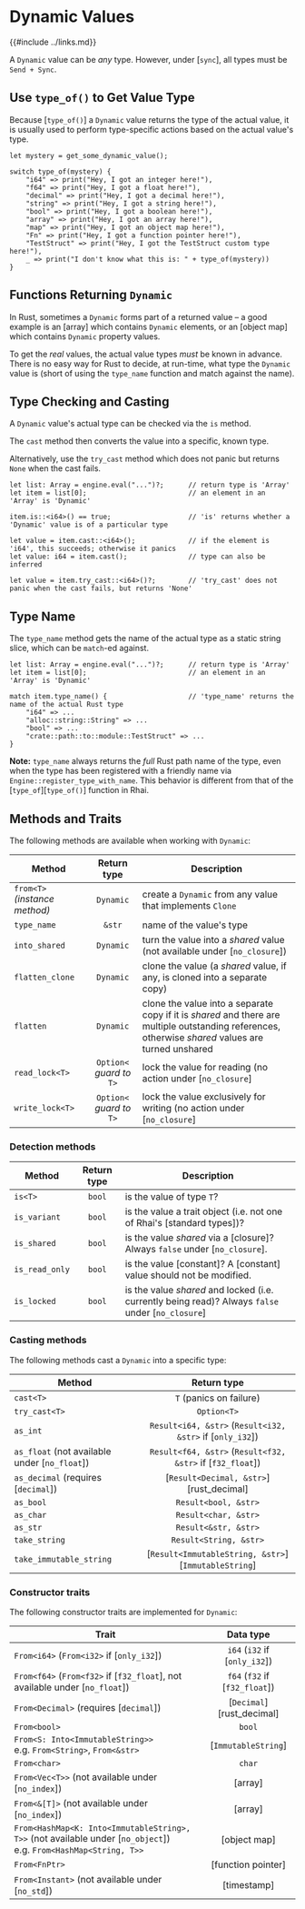 Dynamic Values
==============

{{#include ../links.md}}

A `Dynamic` value can be _any_ type. However, under [`sync`], all types must be `Send + Sync`.


Use `type_of()` to Get Value Type
--------------------------------

Because [`type_of()`] a `Dynamic` value returns the type of the actual value,
it is usually used to perform type-specific actions based on the actual value's type.

```c,no_run
let mystery = get_some_dynamic_value();

switch type_of(mystery) {
    "i64" => print("Hey, I got an integer here!"),
    "f64" => print("Hey, I got a float here!"),
    "decimal" => print("Hey, I got a decimal here!"),
    "string" => print("Hey, I got a string here!"),
    "bool" => print("Hey, I got a boolean here!"),
    "array" => print("Hey, I got an array here!"),
    "map" => print("Hey, I got an object map here!"),
    "Fn" => print("Hey, I got a function pointer here!"),
    "TestStruct" => print("Hey, I got the TestStruct custom type here!"),
    _ => print("I don't know what this is: " + type_of(mystery))
}
```


Functions Returning `Dynamic`
----------------------------

In Rust, sometimes a `Dynamic` forms part of a returned value &ndash; a good example is an [array]
which contains `Dynamic` elements, or an [object map] which contains `Dynamic` property values.

To get the _real_ values, the actual value types _must_ be known in advance.
There is no easy way for Rust to decide, at run-time, what type the `Dynamic` value is
(short of using the `type_name` function and match against the name).


Type Checking and Casting
------------------------

A `Dynamic` value's actual type can be checked via the `is` method.

The `cast` method then converts the value into a specific, known type.

Alternatively, use the `try_cast` method which does not panic but returns `None` when the cast fails.

```rust,no_run
let list: Array = engine.eval("...")?;      // return type is 'Array'
let item = list[0];                         // an element in an 'Array' is 'Dynamic'

item.is::<i64>() == true;                   // 'is' returns whether a 'Dynamic' value is of a particular type

let value = item.cast::<i64>();             // if the element is 'i64', this succeeds; otherwise it panics
let value: i64 = item.cast();               // type can also be inferred

let value = item.try_cast::<i64>()?;        // 'try_cast' does not panic when the cast fails, but returns 'None'
```

Type Name
---------

The `type_name` method gets the name of the actual type as a static string slice,
which can be `match`-ed against.

```rust,no_run
let list: Array = engine.eval("...")?;      // return type is 'Array'
let item = list[0];                         // an element in an 'Array' is 'Dynamic'

match item.type_name() {                    // 'type_name' returns the name of the actual Rust type
    "i64" => ...
    "alloc::string::String" => ...
    "bool" => ...
    "crate::path::to::module::TestStruct" => ...
}
```

**Note:** `type_name` always returns the _full_ Rust path name of the type, even when the type
has been registered with a friendly name via `Engine::register_type_with_name`.  This behavior
is different from that of the [`type_of`][`type_of()`] function in Rhai.


Methods and Traits
------------------

The following methods are available when working with `Dynamic`:

| Method                        |        Return type        | Description                                                                                                                                         |
| ----------------------------- | :-----------------------: | --------------------------------------------------------------------------------------------------------------------------------------------------- |
| `from<T>` _(instance method)_ |         `Dynamic`         | create a `Dynamic` from any value that implements `Clone`                                                                                           |
| `type_name`                   |          `&str`           | name of the value's type                                                                                                                            |
| `into_shared`                 |         `Dynamic`         | turn the value into a _shared_ value (not available under [`no_closure`])                                                                           |
| `flatten_clone`               |         `Dynamic`         | clone the value (a _shared_ value, if any, is cloned into a separate copy)                                                                          |
| `flatten`                     |         `Dynamic`         | clone the value into a separate copy if it is _shared_ and there are multiple outstanding references, otherwise _shared_ values are turned unshared |
| `read_lock<T>`                | `Option<` _guard to_ `T>` | lock the value for reading (no action under [`no_closure`]                                                                                          |
| `write_lock<T>`               | `Option<` _guard to_ `T>` | lock the value exclusively for writing (no action under [`no_closure`]                                                                              |

### Detection methods

| Method         | Return type | Description                                                                                       |
| -------------- | :---------: | ------------------------------------------------------------------------------------------------- |
| `is<T>`        |   `bool`    | is the value of type `T`?                                                                         |
| `is_variant`   |   `bool`    | is the value a trait object (i.e. not one of Rhai's [standard types])?                            |
| `is_shared`    |   `bool`    | is the value _shared_ via a [closure]? Always `false` under [`no_closure`].                       |
| `is_read_only` |   `bool`    | is the value [constant]? A [constant] value should not be modified.                               |
| `is_locked`    |   `bool`    | is the value _shared_ and locked (i.e. currently being read)? Always `false` under [`no_closure`] |

### Casting methods

The following methods cast a `Dynamic` into a specific type:

| Method                                        |                        Return type                         |
| --------------------------------------------- | :--------------------------------------------------------: |
| `cast<T>`                                     |                  `T` (panics on failure)                   |
| `try_cast<T>`                                 |                        `Option<T>`                         |
| `as_int`                                      | `Result<i64, &str>` (`Result<i32, &str>` if [`only_i32`])  |
| `as_float` (not available under [`no_float`]) | `Result<f64, &str>` (`Result<f32, &str>` if [`f32_float`]) |
| `as_decimal` (requires [`decimal`])           |          [`Result<Decimal, &str>`][rust_decimal]           |
| `as_bool`                                     |                    `Result<bool, &str>`                    |
| `as_char`                                     |                    `Result<char, &str>`                    |
| `as_str`                                      |                    `Result<&str, &str>`                    |
| `take_string`                                 |                   `Result<String, &str>`                   |
| `take_immutable_string`                       |    [`Result<ImmutableString, &str>`][`ImmutableString`]    |

### Constructor traits

The following constructor traits are implemented for `Dynamic`:

| Trait                                                                                                                |           Data type            |
| -------------------------------------------------------------------------------------------------------------------- | :----------------------------: |
| `From<i64>` (`From<i32>` if [`only_i32`])                                                                            | `i64` (`i32` if [`only_i32`])  |
| `From<f64>` (`From<f32>` if [`f32_float`], not available under [`no_float`])                                         | `f64` (`f32` if [`f32_float`]) |
| `From<Decimal>` (requires [`decimal`])                                                                               |   [`Decimal`][rust_decimal]    |
| `From<bool>`                                                                                                         |             `bool`             |
| `From<S: Into<ImmutableString>>`<br/>e.g. `From<String>`, `From<&str>`                                               |      [`ImmutableString`]       |
| `From<char>`                                                                                                         |             `char`             |
| `From<Vec<T>>` (not available under [`no_index`])                                                                    |            [array]             |
| `From<&[T]>` (not available under [`no_index`])                                                                      |            [array]             |
| `From<HashMap<K: Into<ImmutableString>, T>>` (not available under [`no_object`])<br/>e.g. `From<HashMap<String, T>>` |          [object map]          |
| `From<FnPtr>`                                                                                                        |       [function pointer]       |
| `From<Instant>` (not available under [`no_std`])                                                                     |          [timestamp]           |

